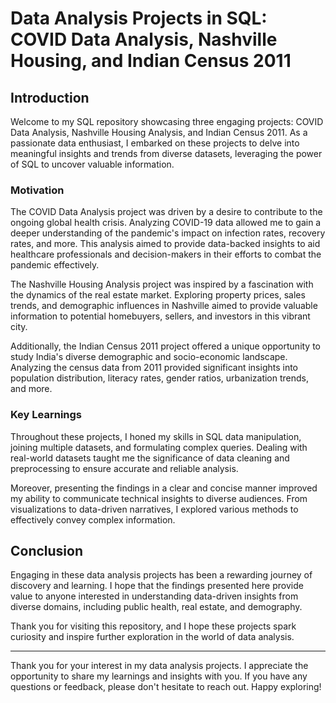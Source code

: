 # Data Analysis Projects in SQL: COVID Data Analysis, Nashville Housing, and Indian Census 2011

## Introduction

Welcome to my SQL repository showcasing three engaging projects: COVID Data Analysis, Nashville Housing Analysis, and Indian Census 2011. As a passionate data enthusiast, I embarked on these projects to delve into meaningful insights and trends from diverse datasets, leveraging the power of SQL to uncover valuable information.

### Motivation

The COVID Data Analysis project was driven by a desire to contribute to the ongoing global health crisis. Analyzing COVID-19 data allowed me to gain a deeper understanding of the pandemic's impact on infection rates, recovery rates, and more. This analysis aimed to provide data-backed insights to aid healthcare professionals and decision-makers in their efforts to combat the pandemic effectively.

The Nashville Housing Analysis project was inspired by a fascination with the dynamics of the real estate market. Exploring property prices, sales trends, and demographic influences in Nashville aimed to provide valuable information to potential homebuyers, sellers, and investors in this vibrant city.

Additionally, the Indian Census 2011 project offered a unique opportunity to study India's diverse demographic and socio-economic landscape. Analyzing the census data from 2011 provided significant insights into population distribution, literacy rates, gender ratios, urbanization trends, and more.

### Key Learnings

Throughout these projects, I honed my skills in SQL data manipulation, joining multiple datasets, and formulating complex queries. Dealing with real-world datasets taught me the significance of data cleaning and preprocessing to ensure accurate and reliable analysis.

Moreover, presenting the findings in a clear and concise manner improved my ability to communicate technical insights to diverse audiences. From visualizations to data-driven narratives, I explored various methods to effectively convey complex information.

## Conclusion

Engaging in these data analysis projects has been a rewarding journey of discovery and learning. I hope that the findings presented here provide value to anyone interested in understanding data-driven insights from diverse domains, including public health, real estate, and demography.

Thank you for visiting this repository, and I hope these projects spark curiosity and inspire further exploration in the world of data analysis.

---
Thank you for your interest in my data analysis projects. I appreciate the opportunity to share my learnings and insights with you. If you have any questions or feedback, please don't hesitate to reach out. Happy exploring!
